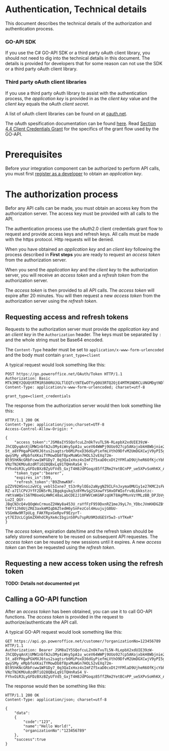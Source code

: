 Authentication, Technical details
=================================

This document describes the technical details of the authorization and authentication process. 

### GO-API SDK
If you use the C# GO-API SDK or a third party oAuth client library, you should not need to dig into the technical details in this document. The details is provided for developers that for some reason can not use the SDK or a third party oAuth client library.

### Third party oAuth client libraries

If you use a third party oAuth library to assist with the authentication process, the *application key* is provided in as the *client key* value and the *client key* equals the oAuth *client secret*. 

A list of oAuth client libraries can be found on at [oauth.net](http://oauth.net/2/).

The oAuth spesification documentation can be found [here](http://tools.ietf.org/html/rfc6749). Read [Section 4.4 Client Credentials Grant](http://tools.ietf.org/html/rfc6749#section-4.4) for the specifics of the grant flow used by the GO-API.

# Prerequisites

Before your integration component can be authorized to perform API calls, you must first [register as a developer](Registration.md) to obtain an *application key*.


# The authorization process

Befor any API calls can be made, you must obtain an access key from the authorization server. The access key must be provided with all calls to the API.

The authentication process use the oAuth2.0 client credentials grant flow to request and provide access keys and refresh keys. All calls must be made with the https protocol. Http requests will be denied.

When you have obtained an *application key* and an *client key* following the process described in **First steps** you are ready to request an *access token* from the authorization server.

When you send the *application key* and the *client key* to the authorization server, you will receive an *access token* and a *refresh token* from the authorization server.

The *access token* is then provided to all API calls. The *access token* will expire after 20 minutes. You will then request a new *access token* from the authorization server using the *refresh token*.


## Requesting access and refresh tokens

Requests to the authorization server must provide the *application key* and an *client key* in the `Authorization` header. The keys must be separated by `:` and the whole string must be Base64 encoded.

The `Content-Type` header must be set to `application/x-www-form-urlencoded` and the body must contain `grant_type=client`

A typical request would look something like this:

	POST https://go.poweroffice.net/OAuth/Token HTTP/1.1
	Authorization: Basic MTk3MEY2QUQtRTM1RS00RUJGLTlEQTctNTEwOTYyQ0U3RTQ2OjE4MTM1NDRCLUNGMDgtNDlFNy1BOTYwLTBENDM0NEFCRTJDMQ==
	Content-Type: application/x-www-form-urlencoded; charset=utf-8

	grant_type=client_credentials

The response from the authorization server would then look something like this:

	HTTP/1.1 200 OK
	Content-Type: application/json;charset=UTF-8
	Access-Control-Allow-Origin: *

	{
		"access_token":"JSM8aIY5SQofcuLZnOkTvuTL5N-RLepbX2xdUIE39zW-JhCQDyqAnXjUMW1nbfA2u3My4iWny5pA1u_wceV64WWPj9UUo927cp5AKojxbkH8Wbjnie2656VXzZ6nnftYl55j3Dz-5t_a8YPHgaPGkMXJ6tus2sagtsrb6MiPoxD36dGyPiefmLVthO9DfvM2UmDGXCwjV9yPI5g4QNEqvOmLwGAWnjo8s0oVsT7IMhsBZQe4rFIUNRkuF1-qwySMy_eMpbfoXKaiTYMowDb8f8pxMuWGn7HOLS2vEXq72m-Bl95hKNcGRbFcww1WFGDy7_0q3QaIxHxz4sImFZf5xaD0cxDt2YFMlaD9UjheR6OfKjcYbhg7PK_wNh-VNzTNJKMUu8zdRTiO28QBxLq91TQHnRaS4_V-FYhxOiR3LyGFDzBXzBZyUfVd5_GxjT4H8JdPGoqz85ffZRm2YetBCnPP_ue5XPvSoHhKX_ANsxH8Tf7bn4QVChiR3oS4KTTs",
		"token_type":"bearer",
		"expires_in":599,
		"refresh_token":"B9ZhmwKNf-pZZV92HSnoizwVCg_vebl5Ixne7_tS3rRylOEo2aNygNZ9ILFnJxyma0MU1y1e27KMC2sFW3MJKuCwxr-RZ-a7IlCPVJYfF2DN5rRLIBgqkgukq3z8YMvSg2SXowfYSHxOFWIofrv8L6kkstzc-rWtVaWQxlS6TM8oeGLHWRC48aLabCDE2J10FWVCmKGNFzqUKT8AgPMsnVzYMLzBB_DPJbVyLo8MxERzJLNPvU4Yfd0-Lu2I_QGY-JBqCN3cQ4vQOqWxCrmuoZ2HWy8a453U_raYfFzF959DxnRZ1meJ9yL7n_YDbcJVmKHDGZBfS_ojqrw97d0PEgoVCJzAc4n9GcTZXmXHriOx2_3Ll2c-T4FY1Jh0UjZRE3axkmMIqDAZtedH6ySnFezCol4HuujujG0bU-VSGmNw9RTpULg_FAKfRpxGeRpvF9EzyrT-yt7EIUcLCgGmZXHhdCRyXeAcIbginS0Pu7spRU9M3dGESY5w3-sYTKeR"
	}

The *access token*, expiration date/time and the refresh token should be safely stored somewhere to be reused on subsequent API requestes. The *access token* can be reused by new sessions until it expires. A new *access token* can then be requested using the *refresh token*.

## Requesting a new access token using the refresh token

**TODO: Details not documented yet**


## Calling a GO-API function

After an *access token* has been obtained, you can use it to call GO-API functions. The *access token* is provided in the request to authorize/authenticate the API call.

A typical GO-API request would look something like this:

	GET https://api.go.poweroffice.net/customer/?organizationNo=123456789 HTTP/1.1
	Authorization: Bearer JSM8aIY5SQofcuLZnOkTvuTL5N-RLepbX2xdUIE39zW-JhCQDyqAnXjUMW1nbfA2u3My4iWny5pA1u_wceV64WWPj9UUo927cp5AKojxbkH8Wbjnie2656VXzZ6nnftYl55j3Dz-5t_a8YPHgaPGkMXJ6tus2sagtsrb6MiPoxD36dGyPiefmLVthO9DfvM2UmDGXCwjV9yPI5g4QNEqvOmLwGAWnjo8s0oVsT7IMhsBZQe4rFIUNRkuF1-qwySMy_eMpbfoXKaiTYMowDb8f8pxMuWGn7HOLS2vEXq72m-Bl95hKNcGRbFcww1WFGDy7_0q3QaIxHxz4sImFZf5xaD0cxDt2YFMlaD9UjheR6OfKjcYbhg7PK_wNh-VNzTNJKMUu8zdRTiO28QBxLq91TQHnRaS4_V-FYhxOiR3LyGFDzBXzBZyUfVd5_GxjT4H8JdPGoqz85ffZRm2YetBCnPP_ue5XPvSoHhKX_ANsxH8Tf7bn4QVChiR3oS4KTTs

The response would then be something like this:

	HTTP/1.1 200 OK
	Content-Type: application/json; charset=utf-8

	{
		"data":
		{
			"code":"123",
			"name":"Hello World!",
			"organizationNo":"123456789"
		},
		"success":true
	}

